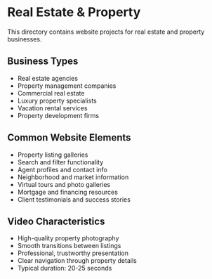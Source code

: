 # Real Estate & Property

This directory contains website projects for real estate and property businesses.

## Business Types
- Real estate agencies
- Property management companies
- Commercial real estate
- Luxury property specialists
- Vacation rental services
- Property development firms

## Common Website Elements
- Property listing galleries
- Search and filter functionality
- Agent profiles and contact info
- Neighborhood and market information
- Virtual tours and photo galleries
- Mortgage and financing resources
- Client testimonials and success stories

## Video Characteristics
- High-quality property photography
- Smooth transitions between listings
- Professional, trustworthy presentation
- Clear navigation through property details
- Typical duration: 20-25 seconds 